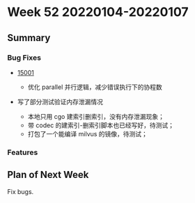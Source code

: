 # Week 52 20220104-20220107

## Summary

### Bug Fixes

- [15001](https://github.com/milvus-io/milvus/pull/15001)
	- 优化 parallel 并行逻辑，减少错误执行下的协程数

- 写了部分测试验证内存泄漏情况
	- 本地只用 cgo 建索引删索引，没有内存泄漏现象；
	- 带 codec 的建索引-删索引脚本也已经写好，待测试；
	- 打包了一个能编译 milvus 的镜像，待测试；

### Features

## Plan of Next Week

Fix bugs.
